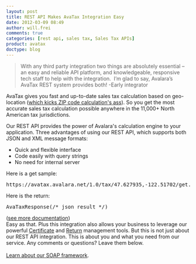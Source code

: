 ```yaml
---
layout: post
title: REST API Makes AvaTax Integration Easy
date: 2012-03-09 08:49
author: will.frei
comments: true
categories: [rest api, sales tax, Sales Tax APIs]
product: avatax
doctype: blog
---
```

<blockquote>With any third party integration two things are absolutely essential – an easy and reliable API platform, and knowledgeable, responsive tech staff to help with the integration.  I’m glad to say, Avalara’s AvaTax REST system provides both! -Early integrator</blockquote>
AvaTax gives you fast and up-to-date sales tax calculation based on geo-location (<a href="http://developer.avalara.com/blog/2012/03/06/developing-with-sales-tax-whats-the-rate/">which kicks ZIP code calculation's ass</a>). So you get the most accurate sales tax calculation possible anywhere in the 11,000+ North American tax jurisdictions.

Our REST API provides the power of Avalara's calculation engine to your application. Three advantages of using our REST API, which supports both JSON and XML message formats:
<ul>
	<li>Quick and flexible interface</li>
	<li>Code easily with query strings</li>
	<li>No need for internal server</li>
</ul>
Here is a get sample:
<pre class="prettyprint">https://avatax.avalara.net/1.0/tax/47.627935,-122.51702/get.jsonp?saleamount=1</pre>
Here is the return:
<pre class="prettyprint">AvaTaxResponse(/* json result */)</pre>
<div></div>
(<a href="http://developer.avalara.com/api-docs/">see more documentation</a>)
<div>Easy as that. Plus this integration also allows your business to leverage our powerful <a href="http://www.avalara.com/products/avatax/certs">Certificate</a> and <a href="http://www.avalara.com/products/avatax/returns">Return</a> management tools. But this is not just about our REST API integration. This is about you and what you need from our service. Any comments or questions? Leave them below.</div>
<div></div>
&nbsp;
<div><a href="http://www.avalara.com/media/images/pdfs/avalara_datasheet_sdk">Learn about our SOAP framework</a>.</div>
<script src="https://google-code-prettify.googlecode.com/svn/loader/run_prettify.js"></script>
